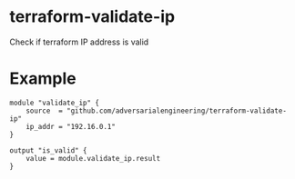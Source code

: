# terraform-validate-ip
Check if terraform IP address is valid

# Example

```
module "validate_ip" {
    source  = "github.com/adversarialengineering/terraform-validate-ip"
    ip_addr = "192.16.0.1"
}

output "is_valid" {
    value = module.validate_ip.result
}
```
